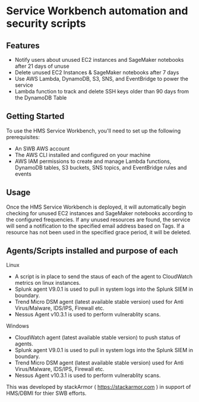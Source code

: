 # Service Workbench automation and security scripts

## Features
* Notify users about unused EC2 instances and SageMaker notebooks after 21 days of unuse
* Delete unused EC2 Instances & SageMaker notebooks after 7 days
* Use AWS Lambda, DynamoDB, S3, SNS, and EventBridge to power the service
* Lambda function to track and delete SSH keys older than 90 days from the DynamoDB Table

## Getting Started
To use the HMS Service Workbench, you'll need to set up the following prerequisites:
* An SWB AWS account
* The AWS CLI installed and configured on your machine
* AWS IAM permissions to create and manage Lambda functions, DynamoDB tables, S3 buckets, SNS topics, and EventBridge rules and events

## Usage
Once the HMS Service Workbench is deployed, it will automatically begin checking for unused EC2 instances and SageMaker notebooks according to the configured frequencies. If any unused resources are found, the service will send a notification to the specified email address based on Tags. If a resource has not been used in the specified grace period, it will be deleted.

## Agents/Scripts installed and purpose of each

Linux
* A script is in place to send the staus of each of the agent to CloudWatch metrics on linux instances. 
* Splunk agent V9.0.1 is used to pull in system logs into the Splunk SIEM in boundary. 
* Trend Micro DSM agent (latest available stable version) used for Anti Virus/Malware, IDS/IPS, Firewall etc. 
* Nessus Agent v10.3.1 is used to perform vulnerablity scans. 

Windows

* CloudWatch agent (latest available stable version) to push status of agents. 
* Splunk agent V9.0.1 is used to pull in system logs into the Splunk SIEM in boundary. 
* Trend Micro DSM agent (latest available stable version) used for Anti Virus/Malware, IDS/IPS, Firewall etc. 
* Nessus Agent v10.3.1 is used to perform vulnerablity scans.


This was developed by stackArmor ( https://stackarmor.com ) in support of HMS/DBMI for thier SWB efforts.
